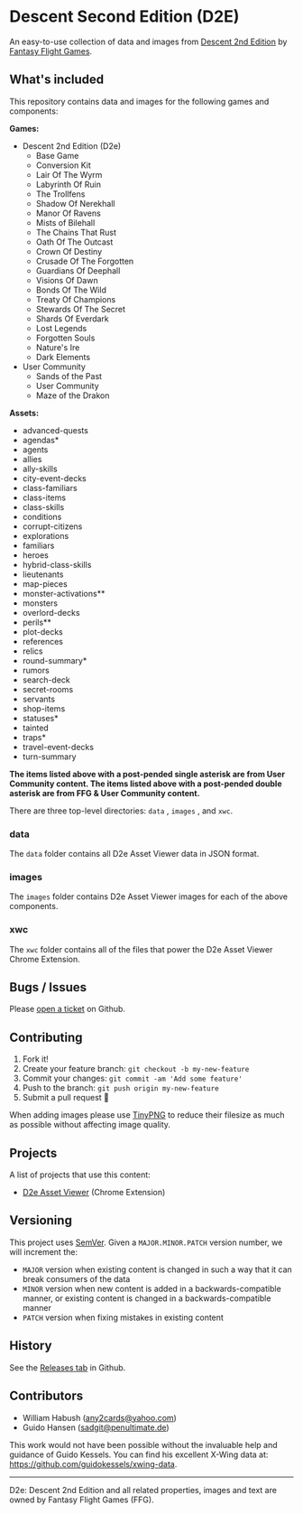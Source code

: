 # Descent Second Edition (D2E)

An easy-to-use collection of data and images from [Descent 2nd Edition](https://www.fantasyflightgames.com/en/products/descent-journeys-in-the-dark-second-edition/) by [Fantasy Flight Games](http://fantasyflightgames.com/).

## What's included

This repository contains data and images for the following games and components:

**Games:**
- Descent 2nd Edition (D2e)
	- Base Game
	- Conversion Kit
	- Lair Of The Wyrm
	- Labyrinth Of Ruin
	- The Trollfens
	- Shadow Of Nerekhall
	- Manor Of Ravens
	- Mists of Bilehall
	- The Chains That Rust
	- Oath Of The Outcast
	- Crown Of Destiny
	- Crusade Of The Forgotten
	- Guardians Of Deephall
	- Visions Of Dawn
	- Bonds Of The Wild
	- Treaty Of Champions
	- Stewards Of The Secret
	- Shards Of Everdark
	- Lost Legends
	- Forgotten Souls
	- Nature's Ire
	- Dark Elements
- User Community
	- Sands of the Past
	- User Community
	- Maze of the Drakon

**Assets:**
- advanced-quests
- agendas*
- agents
- allies
- ally-skills
- city-event-decks
- class-familiars
- class-items
- class-skills
- conditions
- corrupt-citizens
- explorations
- familiars
- heroes
- hybrid-class-skills
- lieutenants
- map-pieces
- monster-activations**
- monsters
- overlord-decks
- perils**
- plot-decks
- references
- relics
- round-summary*
- rumors
- search-deck
- secret-rooms
- servants
- shop-items
- statuses*
- tainted
- traps*
- travel-event-decks
- turn-summary

**The items listed above with a post-pended single asterisk are from User Community content. The items listed above with a post-pended double asterisk are from FFG & User Community content.**

There are three top-level directories: `data` , `images` , and `xwc`.

### data

The `data` folder contains all D2e Asset Viewer data in JSON format.

### images

The `images` folder contains D2e Asset Viewer images for each of the above components.

### xwc

The `xwc` folder contains all of the files that power the D2e Asset Viewer Chrome Extension.

## Bugs / Issues

Please [open a ticket](https://github.com/any2cards/d2e/issues/new) on Github.

## Contributing

1. Fork it!
2. Create your feature branch: `git checkout -b my-new-feature`
3. Commit your changes: `git commit -am 'Add some feature'`
4. Push to the branch: `git push origin my-new-feature`
5. Submit a pull request :tada:

When adding images please use [TinyPNG](https://tinypng.com/) to reduce their filesize as much as possible without affecting image quality.

## Projects

A list of projects that use this content:

- [D2e Asset Viewer](https://chromewebstore.google.com/detail/d2e-asset-viewer/eogijhlgecmaiggclkhhoffcechggfml) (Chrome Extension)

## Versioning

This project uses [SemVer](http://semver.org/). Given a `MAJOR.MINOR.PATCH` version number, we will increment the:
- `MAJOR` version when existing content is changed in such a way that it can break consumers of the data
- `MINOR` version when new content is added in a backwards-compatible manner, or existing content is changed in a backwards-compatible manner
- `PATCH` version when fixing mistakes in existing content

## History

See the [Releases tab](https://github.com/any2cards/d2e/releases) in Github.

## Contributors

- William Habush (any2cards@yahoo.com)
- Guido Hansen (sadgit@penultimate.de)

This work would not have been possible without the invaluable help and guidance of Guido Kessels. You can find his excellent X-Wing data at: https://github.com/guidokessels/xwing-data.

---

D2e: Descent 2nd Edition and all related properties, images and text are owned by Fantasy Flight Games (FFG).

